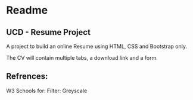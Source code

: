 # Readme

## UCD - Resume Project

A project to build an online Resume using HTML, CSS and Bootstrap only. 

The CV will contain multiple tabs, a download link and a form.

## Refrences:

W3 Schools for:
Filter: Greyscale
